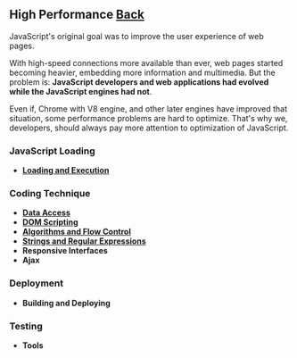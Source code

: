 ## High Performance [Back](./../JavaScript.md)

JavaScript's original goal was to improve the user experience of web pages. 

With high-speed connections more available than ever, web pages started becoming heavier, embedding more information and multimedia. But the problem is: **JavaScript developers and web applications had evolved while the JavaScript engines had not**.

Even if, Chrome with V8 engine, and other later engines have improved that situation, some performance problems are hard to optimize. That's why we, developers, should always pay more attention to optimization of JavaScript.

### JavaScript Loading

- [**Loading and Execution**](./loading_and_execution/loading_and_execution.md)

### Coding Technique

- [**Data Access**](./data_access/data_access.md)
- [**DOM Scripting**](./dom_scripting/dom_scripting.md)
- [**Algorithms and Flow Control**](./algorithms_flow_control/algorithms_flow_control.md)
- [**Strings and Regular Expressions**](./string_regular_expressions/string_regular_expressions.md)
- **Responsive Interfaces**
- **Ajax**

### Deployment

- **Building and Deploying**

### Testing

- **Tools**
